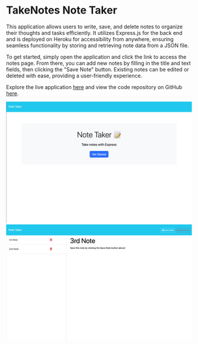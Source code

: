 # TakeNotes Note Taker

This application allows users to write, save, and delete notes to organize their thoughts and tasks efficiently. It utilizes Express.js for the back end and is deployed on Heroku for accessibility from anywhere, ensuring seamless functionality by storing and retrieving note data from a JSON file.

To get started, simply open the application and click the link to access the notes page. From there, you can add new notes by filling in the title and text fields, then clicking the "Save Note" button. Existing notes can be edited or deleted with ease, providing a user-friendly experience.

Explore the live application [here]() and view the code repository on GitHub [here](https://github.com/wellheythereMJ/TakeNotes).

![first page screenshot of TakeNotes Note Taker](./public/assets/images/Note%20Taker%20Screenshot%201.png)
![second page screenshot of TakeNotes Note Taker](./public/assets/images/Note%20Taker%20Screenshot%202.png)

